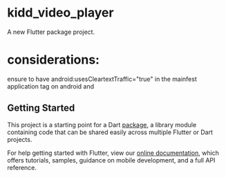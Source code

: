 # kidd_video_player

A new Flutter package project.

# considerations:
ensure to have android:usesCleartextTraffic="true" in the mainfest application tag on android and 

<uses-permission android:name="android.permission.INTERNET"/>

## Getting Started

This project is a starting point for a Dart
[package](https://flutter.dev/developing-packages/),
a library module containing code that can be shared easily across
multiple Flutter or Dart projects.

For help getting started with Flutter, view our 
[online documentation](https://flutter.dev/docs), which offers tutorials, 
samples, guidance on mobile development, and a full API reference.
